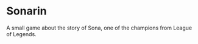 Sonarin
=======

A small game about the story of Sona, one of the champions from League of Legends.
